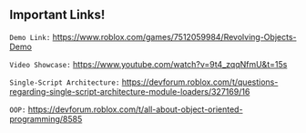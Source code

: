 ## Important Links!

`Demo Link:` https://www.roblox.com/games/7512059984/Revolving-Objects-Demo

`Video Showcase:` https://www.youtube.com/watch?v=9t4_zqqNfmU&t=15s

`Single-Script Architecture:` https://devforum.roblox.com/t/questions-regarding-single-script-architecture-module-loaders/327169/16

`OOP:` https://devforum.roblox.com/t/all-about-object-oriented-programming/8585
